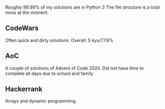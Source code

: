 Roughly 99.99% of my solutions are in Python 3
The file structure is a total mess at the moment.

## CodeWars
Often quick and dirty solutions.
Overall: 5 kyu/77.8%

## AoC
A couple of solutions of Advent of Code 2020.
Did not have time to complete all days due to school and family

## Hackerrank
Arrays and dynamic programming. 




